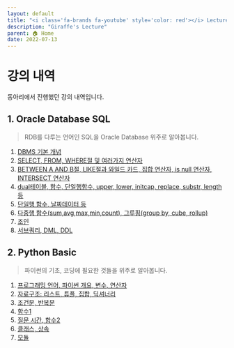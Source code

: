 ```yaml
---
layout: default
title: "<i class='fa-brands fa-youtube' style='color: red'></i> Lecture"
description: "Giraffe's Lecture"
parent: 🏠 Home
date: 2022-07-13
---
```


# <i class='fa-brands fa-youtube' style='color: red'></i> 강의 내역
동아리에서 진행했던 강의 내역입니다.

## 1. Oracle Database SQL
> RDB를 다루는 언어인 SQL을 Oracle Database 위주로 알아봅니다.
1. [DBMS 기본 개념](https://youtu.be/VdRDkmWAqIs)
2. [SELECT, FROM, WHERE절 및 여러가지 연산자](https://youtu.be/KU5UIxwoVDM)
3. [BETWEEN A AND B절, LIKE절과 와일드 카드, 집합 연산자, is null 연산자, INTERSECT 연산자](https://youtu.be/9bWTaqNoiyE)
4. [dual테이블, 함수, 단일행함수, upper, lower, initcap, replace, substr, length 등](https://youtu.be/CKQLjdCWkcg)
5. [단일행 함수, 날짜데이터 등](https://youtu.be/BRq4qnxVUus)
6. [다중행 함수(sum,avg,max,min,count), 그루핑(group by, cube, rollup)](https://youtu.be/jtMAXgI6lD8)
7. [조인](https://youtu.be/0N-teAGs7ws)
8. [서브쿼리, DML, DDL](https://youtu.be/kYH3H9bRUsg)

## 2. Python Basic
> 파이썬의 기초, 코딩에 필요한 것들을 위주로 알아봅니다.
1. [프로그래밍 언어, 파이썬 개요, 변수, 연산자](https://youtu.be/mRayT_sftrs)
2. [자료구조: 리스트, 튜플, 집합, 딕셔너리](https://youtu.be/01nMP9wrCZE)
3. [조건문, 반복문](https://youtu.be/nDxAYHrwgro)
4. [함수1](https://youtu.be/tDn4fVZRqUU)
5. [질문 시간, 함수2](https://youtu.be/OjEgc6Zv4w0)
6. [클래스, 상속](https://youtu.be/iSibumOrwF8)
7. [모듈](https://youtu.be/fZGTIV3zXVY)
